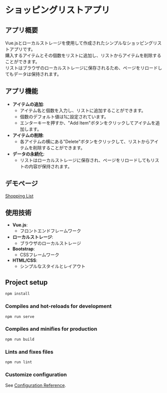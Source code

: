 # ショッピングリストアプリ

## アプリ概要
Vue.jsとローカルストレージを使用して作成されたシンプルなショッピングリストアプリです。  
購入するアイテムとその個数をリストに追加し、リストからアイテムを削除することができます。  
リストはブラウザのローカルストレージに保存されるため、ページをリロードしてもデータは保持されます。

## アプリ機能
- **アイテムの追加**:
  - アイテム名と個数を入力し、リストに追加することができます。
  - 個数のデフォルト値は1に設定されています。
  - エンターキーを押すか、"Add Item"ボタンをクリックしてアイテムを追加します。
- **アイテムの削除**:
  - 各アイテムの横にある"Delete"ボタンをクリックして、リストからアイテムを削除することができます。
- **データの永続化**:
  - リストはローカルストレージに保存され、ページをリロードしてもリストの内容が保持されます。
 
## デモページ

[Shopping List](https://takiagari.github.io/shopping-list-app/)

## 使用技術
- **Vue.js**:
  - フロントエンドフレームワーク
- **ローカルストレージ**:
  - ブラウザのローカルストレージ
- **Bootstrap**:
  - CSSフレームワーク
- **HTML/CSS**:
  - シンプルなスタイルとレイアウト

## Project setup
```
npm install
```

### Compiles and hot-reloads for development
```
npm run serve
```

### Compiles and minifies for production
```
npm run build
```

### Lints and fixes files
```
npm run lint
```

### Customize configuration
See [Configuration Reference](https://cli.vuejs.org/config/).
